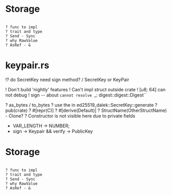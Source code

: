 Storage
=======

```

? func to impl
? trait and type
? Send - Sync
? why RawValue
? AsRef - &

```
keypair.rs
==========

!? do SecretKey need sign method? / SecretKey or KeyPair

! Don't build 'nightly' features
! Can't impl struct outside crate
! [u8; 64] can not debug
! sign -- about `cannot resolve `_: digest::digest::Digest``

? as_bytes / to_bytes
? use the <T> in ed25519_dalek::SecretKey::generate
? pub(crate)
? #[repr(C)]
? #[derive(Default)]
? StructName(OtherStructName) - Clone?
? Constructor is not visible here due to private fields

+ VAR_LENGTH -> NUMBER;
+ sign -> Keypair &&  verify -> PublicKey

Storage
=======

```

? func to impl
? trait and type
? Send - Sync
? why RawValue
? AsRef - &

```